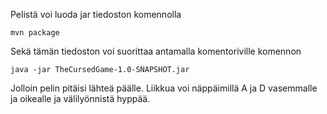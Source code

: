 Pelistä voi luoda jar tiedoston komennolla
```
mvn package
```
Sekä tämän tiedoston voi suorittaa antamalla komentoriville komennon
```
java -jar TheCursedGame-1.0-SNAPSHOT.jar
```
Jolloin pelin pitäisi lähteä päälle.
Liikkua voi näppäimillä A ja D vasemmalle ja oikealle ja välilyönnistä hyppää.
